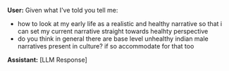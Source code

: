 **User:**
Given what I've told you tell me:

- how to look at my early life as a realistic and healthy narrative so that i can set my current narrative straight towards healhty perspective
-  do you think in general there are base level unhealthy indian male narratives present in culture? if so accommodate for that too

**Assistant:**
[LLM Response]

